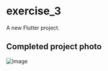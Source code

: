 # exercise_3

A new Flutter project.

## Completed project photo

![Image](https://github.com/user-attachments/assets/dea56ed9-e626-4a49-8dc0-6c9fc9624c3d)
